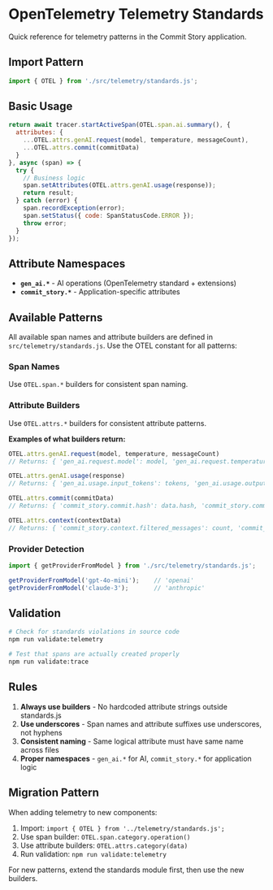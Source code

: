 # OpenTelemetry Telemetry Standards

Quick reference for telemetry patterns in the Commit Story application.

## Import Pattern
```javascript
import { OTEL } from './src/telemetry/standards.js';
```

## Basic Usage
```javascript
return await tracer.startActiveSpan(OTEL.span.ai.summary(), {
  attributes: {
    ...OTEL.attrs.genAI.request(model, temperature, messageCount),
    ...OTEL.attrs.commit(commitData)
  }
}, async (span) => {
  try {
    // Business logic
    span.setAttributes(OTEL.attrs.genAI.usage(response));
    return result;
  } catch (error) {
    span.recordException(error);
    span.setStatus({ code: SpanStatusCode.ERROR });
    throw error;
  }
});
```

## Attribute Namespaces

- **`gen_ai.*`** - AI operations (OpenTelemetry standard + extensions)
- **`commit_story.*`** - Application-specific attributes

## Available Patterns

All available span names and attribute builders are defined in `src/telemetry/standards.js`. Use the OTEL constant for all patterns:

### Span Names
Use `OTEL.span.*` builders for consistent span naming.

### Attribute Builders
Use `OTEL.attrs.*` builders for consistent attribute patterns.

**Examples of what builders return:**
```javascript
OTEL.attrs.genAI.request(model, temperature, messageCount)
// Returns: { 'gen_ai.request.model': model, 'gen_ai.request.temperature': temperature, ... }

OTEL.attrs.genAI.usage(response)
// Returns: { 'gen_ai.usage.input_tokens': tokens, 'gen_ai.usage.output_tokens': tokens, ... }

OTEL.attrs.commit(commitData)
// Returns: { 'commit_story.commit.hash': data.hash, 'commit_story.commit.message': data.message, ... }

OTEL.attrs.context(contextData)
// Returns: { 'commit_story.context.filtered_messages': count, 'commit_story.context.token_reduction': percent, ... }
```

### Provider Detection
```javascript
import { getProviderFromModel } from './src/telemetry/standards.js';

getProviderFromModel('gpt-4o-mini');    // 'openai'
getProviderFromModel('claude-3');       // 'anthropic'
```

## Validation
```bash
# Check for standards violations in source code
npm run validate:telemetry

# Test that spans are actually created properly
npm run validate:trace
```

## Rules

1. **Always use builders** - No hardcoded attribute strings outside standards.js
2. **Use underscores** - Span names and attribute suffixes use underscores, not hyphens
3. **Consistent naming** - Same logical attribute must have same name across files
4. **Proper namespaces** - `gen_ai.*` for AI, `commit_story.*` for application logic

## Migration Pattern

When adding telemetry to new components:

1. Import: `import { OTEL } from '../telemetry/standards.js';`
2. Use span builder: `OTEL.span.category.operation()`
3. Use attribute builders: `OTEL.attrs.category(data)`
4. Run validation: `npm run validate:telemetry`

For new patterns, extend the standards module first, then use the new builders.